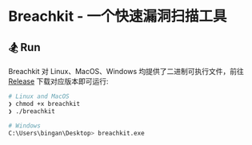 # Breachkit - 一个快速漏洞扫描工具

## 🏂 Run
Breachkit 对 Linux、MacOS、Windows 均提供了二进制可执行文件，前往 [Release](https://github.com/binganao/breachkit/releases) 下载对应版本即可运行:
```Bash
# Linux and MacOS
❯ chmod +x breachkit
❯ ./breachkit

# Windows
C:\Users\bingan\Desktop> breachkit.exe
```  
